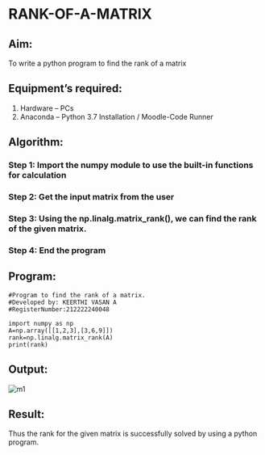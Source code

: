 # RANK-OF-A-MATRIX
## Aim:
To write a python program to find the rank of a matrix

## Equipment’s required:
1. 	Hardware – PCs
2. 	Anaconda – Python 3.7 Installation / Moodle-Code Runner

## Algorithm:
### Step 1: Import the numpy module to use the built-in functions for calculation 
### Step 2: Get the input matrix from the user
### Step 3: Using the np.linalg.matrix_rank(), we can find the rank of the given matrix.
### Step 4: End the program 

## Program:
```
#Program to find the rank of a matrix.
#Developed by: KEERTHI VASAN A
#RegisterNumber:212222240048

import numpy as np
A=np.array([[1,2,3],[3,6,9]])
rank=np.linalg.matrix_rank(A)
print(rank)
```
## Output:
![m1](https://user-images.githubusercontent.com/107488929/226837305-038bf303-468d-4630-9c53-4a05dc88ebca.png)

## Result:
Thus the rank for the given matrix is successfully solved by  using a python program.


